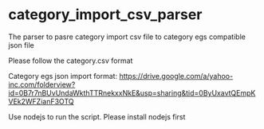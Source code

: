 category_import_csv_parser
==========================

The parser to pasre category import csv file to category egs compatible json file


Please follow the category.csv format

Category egs json import format: 
https://drive.google.com/a/yahoo-inc.com/folderview?id=0B7r7nBUvUndaWkthTTRnekxxNkE&usp=sharing&tid=0ByUxavtQEmpKVEk2WFZianF3OTQ


Use nodejs to run the script. Please install nodejs first
